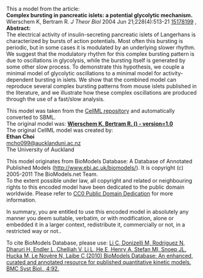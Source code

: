 

This a model from the article:  
**Complex bursting in pancreatic islets: a potential glycolytic mechanism.**   
Wierschem K, Bertram R. _J Theor Biol_ 2004 Jun 21;228(4):513-21
[15178199](http://www.ncbi.nlm.nih.gov/pubmed/15178199) ,  
**Abstract:**   
The electrical activity of insulin-secreting pancreatic islets of Langerhans
is characterized by bursts of action potentials. Most often this bursting is
periodic, but in some cases it is modulated by an underlying slower rhythm. We
suggest that the modulatory rhythm for this complex bursting pattern is due to
oscillations in glycolysis, while the bursting itself is generated by some
other slow process. To demonstrate this hypothesis, we couple a minimal model
of glycolytic oscillations to a minimal model for activity-dependent bursting
in islets. We show that the combined model can reproduce several complex
bursting patterns from mouse islets published in the literature, and we
illustrate how these complex oscillations are produced through the use of a
fast/slow analysis.

This model was taken from the [CellML
repository](http://www.cellml.org/models) and automatically converted to SBML.  
The original model was: [ **Wierschem K, Bertram R. () - version=1.0**
](http://models.cellml.org/exposure/8208bdd04deaa0851f1f935b263d6035)  
The original CellML model was created by:  
**Ethan Choi**   
mcho099@aucklanduni.ac.nz  
The University of Auckland  

This model originates from BioModels Database: A Database of Annotated
Published Models (http://www.ebi.ac.uk/biomodels/). It is copyright (c)
2005-2011 The BioModels.net Team.  
To the extent possible under law, all copyright and related or neighbouring
rights to this encoded model have been dedicated to the public domain
worldwide. Please refer to [CC0 Public Domain
Dedication](http://creativecommons.org/publicdomain/zero/1.0/) for more
information.

In summary, you are entitled to use this encoded model in absolutely any
manner you deem suitable, verbatim, or with modification, alone or embedded it
in a larger context, redistribute it, commercially or not, in a restricted way
or not..  
  
To cite BioModels Database, please use: [Li C, Donizelli M, Rodriguez N,
Dharuri H, Endler L, Chelliah V, Li L, He E, Henry A, Stefan MI, Snoep JL,
Hucka M, Le Novère N, Laibe C (2010) BioModels Database: An enhanced, curated
and annotated resource for published quantitative kinetic models. BMC Syst
Biol., 4:92.](http://www.ncbi.nlm.nih.gov/pubmed/20587024)

